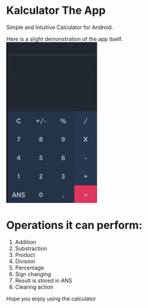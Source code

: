 # Kalculator The App
Simple and Intuitive Calculator for Android. 

Here is a slight demonstration of the app itself.  
![Calculator](https://github.com/Dannyang27/Kalculator/blob/master/pics/calculator.gif)

# Operations it can perform: #

1. Addition
2. Substraction
3. Product
4. Division
5. Percentage
6. Sign changing
7. Result is stored in ANS
8. Clearing action

Hope you enjoy using the calculator
